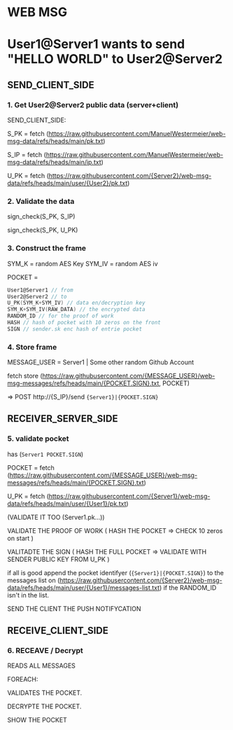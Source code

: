 # WEB MSG

# User1@Server1 wants to send "HELLO WORLD" to User2@Server2

## SEND_CLIENT_SIDE

### 1. Get User2@Server2 public data (server+client)

SEND_CLIENT_SIDE:

S_PK = fetch (https://raw.githubusercontent.com/ManuelWestermeier/web-msg-data/refs/heads/main/pk.txt)

S_IP = fetch (https://raw.githubusercontent.com/ManuelWestermeier/web-msg-data/refs/heads/main/ip.txt)

U_PK = fetch (https://raw.githubusercontent.com/{Server2}/web-msg-data/refs/heads/main/user/{User2}/pk.txt)

### 2. Validate the data

sign_check(S_PK, S_IP)

sign_check(S_PK, U_PK)

### 3. Construct the frame

SYM_K = random AES Key
SYM_IV = random AES iv

POCKET =

```c
User1@Server1 // from
User2@Server2 // to
U_PK(SYM_K+SYM_IV) // data en/decryption key
SYM_K+SYM_IV(RAW_DATA) // the encrypted data
RANDOM_ID // for the proof of work
HASH // hash of pocket with 10 zeros on the front
SIGN // sender.sk enc hash of entrie pocket
```

### 4. Store frame

MESSAGE_USER = Server1 | Some other random Github Account

fetch store (https://raw.githubusercontent.com/{MESSAGE_USER}/web-msg-messages/refs/heads/main/{POCKET.SIGN}.txt, POCKET)

=> POST http://{S_IP}/send `{Server1}|{POCKET.SIGN}`

## RECEIVER_SERVER_SIDE

### 5. validate pocket

has (`Server1 POCKET.SIGN`)

POCKET = fetch (https://raw.githubusercontent.com/{MESSAGE_USER}/web-msg-messages/refs/heads/main/{POCKET.SIGN}.txt)

U_PK = fetch (https://raw.githubusercontent.com/{Server1}/web-msg-data/refs/heads/main/user/{User1}/pk.txt)

(VALIDATE IT TOO (Server1.pk...))

VALIDATE THE PROOF OF WORK (
HASH THE POCKET => CHECK 10 zeros on start
)

VALITADTE THE SIGN (
HASH THE FULL POCKET => VALIDATE WITH SENDER PUBLIC KEY FROM U_PK
)

if all is good append the pocket identifyer (`{Server1}|{POCKET.SIGN}`) to the messages list on (https://raw.githubusercontent.com/{Server2}/web-msg-data/refs/heads/main/user/{User1}/messages-list.txt) if the RANDOM_ID isn't in the list.

SEND THE CLIENT THE PUSH NOTIFYCATION

## RECEIVE_CLIENT_SIDE

### 6. RECEAVE / Decrypt

READS ALL MESSAGES

FOREACH:

VALIDATES THE POCKET.

DECRYPTE THE POCKET.

SHOW THE POCKET